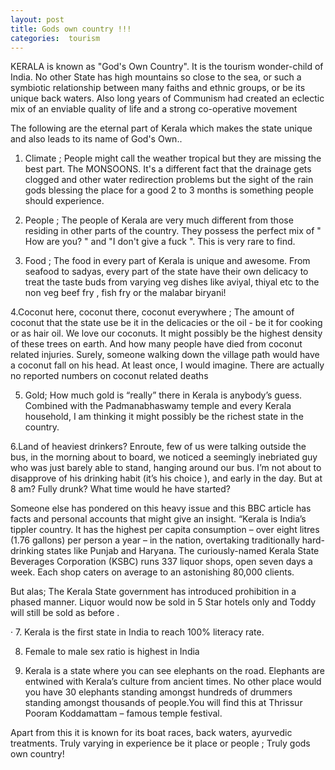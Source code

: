 ```yaml
---
layout: post
title: Gods own country !!!
categories:  tourism
---
```

KERALA is known as "God's Own Country". It is the tourism wonder-child of India. No other State has high mountains so close to the sea, or such a symbiotic relationship between many faiths and ethnic groups, or be its unique back waters. Also long years of Communism had created an eclectic mix of an enviable quality of life and a strong co-operative movement

The  following are the eternal part of Kerala which makes the state unique and also leads to its name of God's Own..

1. Climate ; People might call the weather tropical but they are missing the best part. The MONSOONS.  It's a different fact that the drainage gets clogged and other water redirection problems but the sight of the rain gods blessing the place for a good 2 to 3 months is something people should experience.

2. People ; The people of Kerala are very much different from those residing in other parts of the country. They possess the perfect mix of " How are you? " and "I don't give a fuck ". This is very rare to find. 

3. Food  ; The food in every part of Kerala is unique and awesome. From seafood to sadyas, every part of the state have their own delicacy to treat the taste buds from varying veg dishes like aviyal, thiyal etc to the non veg beef fry , fish fry or the malabar biryani!





4.Coconut here, coconut there, coconut everywhere ; The amount of coconut that the state use be it in the delicacies or the oil - be it for cooking or as hair oil. We love our coconuts. It might possibly be the highest density of these trees on earth. And how many people have died from coconut related injuries. Surely, someone walking down the village path would have a coconut fall on his head. At least once, I would imagine. There are actually no reported numbers on coconut related deaths

5. Gold; How much gold is “really” there in Kerala is anybody’s guess. Combined with the Padmanabhaswamy temple and every Kerala household, I am thinking it might possibly be the richest state in the country.

6.Land of heaviest drinkers? Enroute, few of us were talking outside the bus, in the morning about to board, we noticed a seemingly inebriated guy who was just barely able to stand, hanging around our bus. I’m not about to disapprove of his drinking habit (it’s his choice ),  and early in the day. But at 8 am? Fully drunk? What time would he have started?

Someone else has pondered on this heavy issue and this BBC article has facts and personal accounts that might give an insight. “Kerala is India’s tippler country. It has the highest per capita consumption – over eight litres (1.76 gallons) per person a year – in the nation, overtaking traditionally hard-drinking states like Punjab and Haryana. The curiously-named Kerala State Beverages Corporation (KSBC) runs 337 liquor shops, open seven days a week. Each shop caters on average to an astonishing 80,000 clients.

But alas; The Kerala State government has introduced prohibition in a phased manner. Liquor would now be sold in 5 Star hotels only and Toddy will still be sold as before .

·         7. Kerala is the first state in India to reach 100% literacy rate.

8. Female to male sex ratio is highest in India

9. Kerala is a state where you can see elephants on the road. Elephants are entwined with Kerala’s culture from ancient times. No other place would you have 30 elephants standing amongst hundreds of drummers standing amongst thousands of people.You will find this at Thrissur Pooram Koddamattam – famous temple festival.




Apart from this it is known for its boat races, back waters, ayurvedic treatments. Truly varying in experience be it place or people ; Truly gods own country!